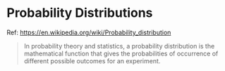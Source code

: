 # Probability Distributions

Ref: https://en.wikipedia.org/wiki/Probability_distribution

> In probability theory and statistics, a probability distribution is the mathematical function that gives the probabilities of occurrence of different possible outcomes for an experiment.
